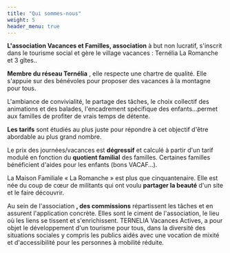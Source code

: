 ```yaml
---
title: "Qui sommes-nous"
weight: 5
header_menu: true
---
```


**L&#39;association Vacances et Familles, association** à but non lucratif, s&#39;inscrit dans le tourisme social et gère le village vacances : Ternélia La Romanche et 3 gîtes..

**Membre du réseau Ternélia** , elle respecte une chartre de qualité. Elle s&#39;appuie sur des bénévoles pour proposer des vacances à la montagne pour tous.

L&#39;ambiance de convivialité, le partage des tâches, le choix collectif des animations et des balades, l&#39;encadrement spécifique des enfants…permet aux familles de profiter de vrais temps de détente.

**Les tarifs** sont étudiés au plus juste pour répondre à cet objectif d&#39;être abordable au plus grand nombre.

Le prix des journées/vacances est **dégressif** et calculé à partir d&#39;un tarif modulé en fonction du **quotient familial** des familles. Certaines familles bénéficient d&#39;aides pour les enfants (bons VACAF…).

La Maison Familiale « La Romanche » est plus que cinquantenaire. Elle est née du coup de cœur de militants qui ont voulu **partager la beauté** d&#39;un site et le faire découvrir.

Au sein de l&#39;association **, des commissions** répartissent les tâches et en assurent l&#39;application concrète. Elles sont le ciment de l&#39;association, le lieu où les liens se tissent et s&#39;enrichissent. TERNELIA Vacances Actives, a pour objet le développement d&#39;un tourisme pour tous, dans la diversité des situations sociales y compris les publics aidés avec une vocation de mixité et d&#39;accessibilité pour les personnes à mobilité réduite.
